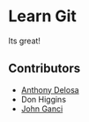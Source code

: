 # Learn Git

Its great!

## Contributors

* [Anthony Delosa](anthony.md)
* Don Higgins
* [John Ganci](john.md)
